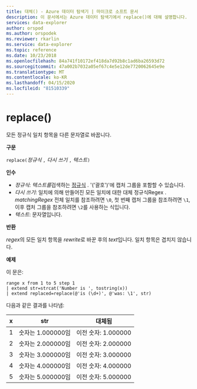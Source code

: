 ```yaml
---
title: 대체() - Azure 데이터 탐색기 | 마이크로 소프트 문서
description: 이 문서에서는 Azure 데이터 탐색기에서 replace()에 대해 설명합니다.
services: data-explorer
author: orspod
ms.author: orspodek
ms.reviewer: rkarlin
ms.service: data-explorer
ms.topic: reference
ms.date: 10/23/2018
ms.openlocfilehash: 84a741f10172ef418da7d92b8c1ad6ba26593d72
ms.sourcegitcommit: 47a002b7032a05ef67c4e5e12de7720062645e9e
ms.translationtype: MT
ms.contentlocale: ko-KR
ms.lasthandoff: 04/15/2020
ms.locfileid: "81510339"
---
```

# <a name="replace"></a>replace()

모든 정규식 일치 항목을 다른 문자열로 바꿉니다.

**구문**

`replace(`*정규식* `,` *다시 쓰기* `,` *텍스트*`)`

**인수**

* *정규식*: *텍스트를*검색하는 [정규식](https://github.com/google/re2/wiki/Syntax) . '('괄호')'에 캡처 그룹을 포함할 수 있습니다. 
* *다시 쓰기*: 일치에 의해 만들어진 모든 일치에 대한 대체 정규식Regex . *matchingRegex* 전체 일치를 참조하려면 `\0`, 첫 번째 캡처 그룹을 참조하려면 `\1`, 이후 캡처 그룹을 참조하려면 `\2`를 사용하는 식입니다.
* *텍스트*: 문자열입니다.

**반환**

*regex*의 모든 일치 항목을 *rewrite*로 바꾼 후의 *text*입니다. 일치 항목은 겹치지 않습니다.

**예제**

이 문은:

```kusto
range x from 1 to 5 step 1
| extend str=strcat('Number is ', tostring(x))
| extend replaced=replace(@'is (\d+)', @'was: \1', str)
```

다음과 같은 결과를 나타냄:

| x    | str | 대체됨|
|---|---|---|
| 1    | 숫자는 1.000000임  | 이전 숫자: 1.000000|
| 2    | 숫자는 2.000000임  | 이전 숫자: 2.000000|
| 3    | 숫자는 3.000000임  | 이전 숫자: 3.000000|
| 4    | 숫자는 4.000000임  | 이전 숫자: 4.000000|
| 5    | 숫자는 5.000000임  | 이전 숫자: 5.000000|
 